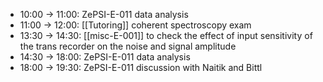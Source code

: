 - 10:00 -> 11:00: ZePSI-E-011 data analysis
- 11:00 -> 12:00: [[Tutoring]] coherent spectroscopy exam
- 13:30 -> 14:30: [[misc-E-001]] to check the effect of input sensitivity of the trans recorder on the noise and signal amplitude
- 14:30 -> 18:00: ZePSI-E-011 data analysis
- 18:00 -> 19:30: ZePSI-E-011 discussion with Naitik and Bittl